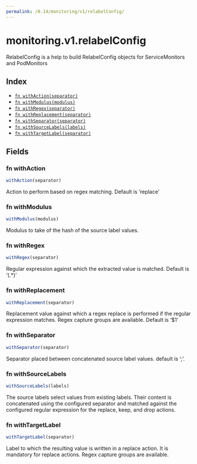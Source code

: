 ```yaml
---
permalink: /0.14/monitoring/v1/relabelConfig/
---
```


# monitoring.v1.relabelConfig

RelabelConfig is a help to build RelabelConfig objects for ServiceMonitors and PodMonitors

## Index

* [`fn withAction(separator)`](#fn-withaction)
* [`fn withModulus(modulus)`](#fn-withmodulus)
* [`fn withRegex(separator)`](#fn-withregex)
* [`fn withReplacement(separator)`](#fn-withreplacement)
* [`fn withSeparator(separator)`](#fn-withseparator)
* [`fn withSourceLabels(labels)`](#fn-withsourcelabels)
* [`fn withTargetLabel(separator)`](#fn-withtargetlabel)

## Fields

### fn withAction

```ts
withAction(separator)
```

Action to perform based on regex matching. Default is ‘replace’

### fn withModulus

```ts
withModulus(modulus)
```

Modulus to take of the hash of the source label values.

### fn withRegex

```ts
withRegex(separator)
```

Regular expression against which the extracted value is matched. Default is ‘(.*)’

### fn withReplacement

```ts
withReplacement(separator)
```

Replacement value against which a regex replace is performed if the regular expression matches. Regex capture groups are available. Default is ‘$1’

### fn withSeparator

```ts
withSeparator(separator)
```

Separator placed between concatenated source label values. default is ‘;’.

### fn withSourceLabels

```ts
withSourceLabels(labels)
```

The source labels select values from existing labels. Their content is concatenated using the configured separator and matched against the configured regular expression for the replace, keep, and drop actions.

### fn withTargetLabel

```ts
withTargetLabel(separator)
```

Label to which the resulting value is written in a replace action. It is mandatory for replace actions. Regex capture groups are available.